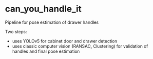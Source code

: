 # can_you_handle_it
Pipeline for pose estimation of drawer handles

Two steps: 
- uses YOLOv5 for cabinet door and drawer detection
- uses classic computer vision (RANSAC, Clustering) for validation of handles and final pose estimation
